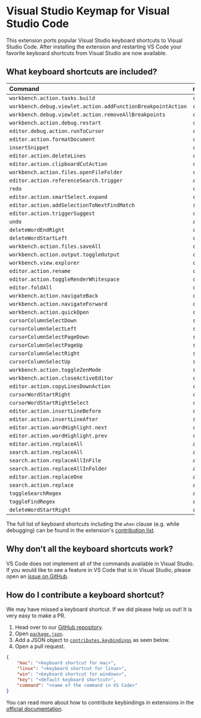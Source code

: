 # Visual Studio Keymap for Visual Studio Code

This extension ports popular Visual Studio keyboard shortcuts to Visual Studio Code. After installing the extension and restarting VS Code your favorite keyboard shortcuts from Visual Studio are now available. 

## What keyboard shortcuts are included?

| Command | macOS | Windows | Linux |
| :------ | :---- | :------ | :---- |
| `workbench.action.tasks.build` | `ctrl+shift+b`  | `ctrl+shift+b` | `ctrl+shift+b` ||
| `workbench.debug.viewlet.action.addFunctionBreakpointAction` | `ctrl+b`  | `ctrl+b` | `ctrl+b` ||
| `workbench.debug.viewlet.action.removeAllBreakpoints` | `ctrl+shift+f9`  | `ctrl+shift+f9` | `ctrl+shift+f9` |
| `workbench.action.debug.restart` | `ctrl+shift+f5`  | `ctrl+shift+f5` | `ctrl+shift+f5` |
| `editor.debug.action.runToCursor` | `ctrl+f10`  | `ctrl+f10` | `ctrl+f10` |
| `editor.action.formatDocument` | `ctrl+k ctrl+d`  | `ctrl+k ctrl+d` | `ctrl+k ctrl+d` |
| `insertSnippet` | `ctrl+k ctrl+x`  | `ctrl+k ctrl+x` | `ctrl+k ctrl+x` |
| `editor.action.deleteLines` | `ctrl+shift+l`  | `ctrl+shift+l` | `ctrl+shift+l` |
| `editor.action.clipboardCutAction` | `ctrl+l`  | `ctrl+l` | `ctrl+l` |
| `workbench.action.files.openFileFolder` | `ctrl+shift+g`  | `ctrl+shift+g` | `ctrl+shift+g` |
| `editor.action.referenceSearch.trigger` | `alt+f12`  | `alt+f12` | `alt+f12` |
| `redo` | `ctrl+y`  | `ctrl+y` | `ctrl+y` |
| `editor.action.smartSelect.expand` | `ctrl+w`  | `ctrl+w` | `ctrl+w` |
| `editor.action.addSelectionToNextFindMatch` | `shift+alt+.`  | `shift+alt+.` | `shift+alt+.` |
| `editor.action.triggerSuggest` | `ctrl+alt+space`  | `ctrl+alt+space` | `ctrl+alt+space` |
| `undo` | `alt+space`  | `alt+space` | `alt+space` |
| `deleteWordEndRight` | `ctrl+delete`  | `ctrl+delete` | `ctrl+delete` |
| `deleteWordStartLeft` | `ctrl+backspace`  | `ctrl+backspace` | `ctrl+backspace` |
| `workbench.action.files.saveAll` | `ctrl+shift+s`  | `ctrl+shift+s` | `ctrl+shift+s` |
| `workbench.action.output.toggleOutput` | `ctrl+alt+o`  | `ctrl+alt+o` | `ctrl+alt+o` |
| `workbench.view.explorer` | `ctrl+alt+l`  | `ctrl+alt+l` | `ctrl+alt+l` |
| `editor.action.rename` | `ctrl+r ctrl+r`  | `ctrl+r ctrl+r` | `ctrl+r ctrl+r` |
| `editor.action.toggleRenderWhitespace` | `ctrl+r ctrl+w`  | `ctrl+r ctrl+w` | `ctrl+r ctrl+w` |
| `editor.foldAll` | `ctrl+k ctrl+m`  | `ctrl+k ctrl+m` | `ctrl+k ctrl+m` |
| `workbench.action.navigateBack` | `ctrl+-`  | `ctrl+-` | `ctrl+-` |
| `workbench.action.navigateForward` | `ctrl+shift+-`  | `ctrl+shift+-` | `ctrl+shift+-` |
| `workbench.action.quickOpen` | `ctrl+,`  | `ctrl+,` | `ctrl+,` |
| `cursorColumnSelectDown` | `shift+alt+down`  | `shift+alt+down` | `shift+alt+down` |
| `cursorColumnSelectLeft` | `shift+alt+left`  | `shift+alt+left` | `shift+alt+left` |
| `cursorColumnSelectPageDown` | `shift+alt+pagedown`  | `shift+alt+pagedown` | `shift+alt+pagedown` |
| `cursorColumnSelectPageUp` | `shift+alt+pageup`  | `shift+alt+pageup` | `shift+alt+pageup` |
| `cursorColumnSelectRight` | `shift+alt+right`  | `shift+alt+right` | `shift+alt+right` |
| `cursorColumnSelectUp` | `shift+alt+up`  | `shift+alt+up` | `shift+alt+up` |
| `workbench.action.toggleZenMode` | `shift+alt+enter`  | `shift+alt+enter` | `shift+alt+enter` |
| `workbench.action.closeActiveEditor` | `ctrl+f4`  | `ctrl+f4` | `ctrl+f4` |
| `editor.action.copyLinesDownAction` | `ctrl+d`  | `ctrl+d` | `ctrl+d` |
| `cursorWordStartRight` | `ctrl+right`  | `ctrl+right` | `ctrl+right` |
| `cursorWordStartRightSelect` | `ctrl+shift+right`  | `ctrl+shift+right` | `ctrl+shift+right` |
| `editor.action.insertLineBefore` | `ctrl+enter`  | `ctrl+enter` | `ctrl+enter` |
| `editor.action.insertLineAfter` | `shift+enter`  | `shift+enter` | `shift+enter` |
| `editor.action.wordHighlight.next` | `ctrl+shift+down`  | `ctrl+shift+down` | `ctrl+shift+down` |
| `editor.action.wordHighlight.prev` | `ctrl+shift+up`  | `ctrl+shift+up` | `ctrl+shift+up` |
| `editor.action.replaceAll` | `alt+a`  | `alt+a` | `alt+a` |
| `search.action.replaceAll` | `alt+a`  | `alt+a` | `alt+a` |
| `search.action.replaceAllInFile` | `alt+a`  | `alt+a` | `alt+a` |
| `search.action.replaceAllInFolder` | `alt+a`  | `alt+a` | `alt+a` |
| `editor.action.replaceOne` | `alt+r`  | `alt+r` | `alt+r` |
| `search.action.replace` | `alt+r`  | `alt+r` | `alt+r` |
| `toggleSearchRegex` | `alt+e`  | `alt+e` | `alt+e` |
| `toggleFindRegex` | `alt+e`  | `alt+e` | `alt+e` |
| `deleteWordStartRight` | `ctrl+delete`  | `ctrl+delete` | `ctrl+delete` |

The full list of keyboard shortcuts including the `when` clause (e.g. while debugging) can be found in the extension's [contribution list](https://github.com/microsoft/vscode-vs-keybindings/blob/bf87aaa88a7e50e4c316ce3f4fe703c4443366ce/package.json#L26). 

## Why don't all the keyboard shortcuts work? 

VS Code does not implement all of the commands available in Visual Studio. If you would like to see a feature in VS Code that is in Visual Studio, please open an [issue on GitHub](https://github.com/Microsoft/vscode/issues/new). 

## How do I contribute a keyboard shortcut?

We may have missed a keyboard shortcut. If we did please help us out! It is very easy to make a PR. 

1. Head over to our [GitHub repository](https://github.com/Microsoft/vscode-vs-keybindings). 
2. Open [`package.json`](https://github.com/Microsoft/vscode-vs-keybindings/blob/main/package.json). 
3. Add a JSON object to [`contributes.keybindings`](https://github.com/Microsoft/vscode-vs-keybindings/blob/main/package.json#L26) as seen below. 
4. Open a pull request. 

```json
{
    "mac": "<keyboard shortcut for mac>",
    "linux": "<keyboard shortcut for linux>",
    "win": "<keyboard shortcut for windows>",
    "key": "<default keyboard shortcut>",
    "command": "<name of the command in VS Code>"
}
```

You can read more about how to contribute keybindings in extensions in the [official documentation](http://code.visualstudio.com/docs/extensionAPI/extension-points#_contributeskeybindings). 
